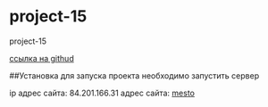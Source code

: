 # project-15
project-15

[ссылка на githud](https://github.com/antonmakhnachev/project-12)



##Установка
для запуска проекта необходимо запустить сервер <mongod>

ip адрес сайта: 84.201.166.31
адрес сайта: [mesto](www.mesto.gq)




